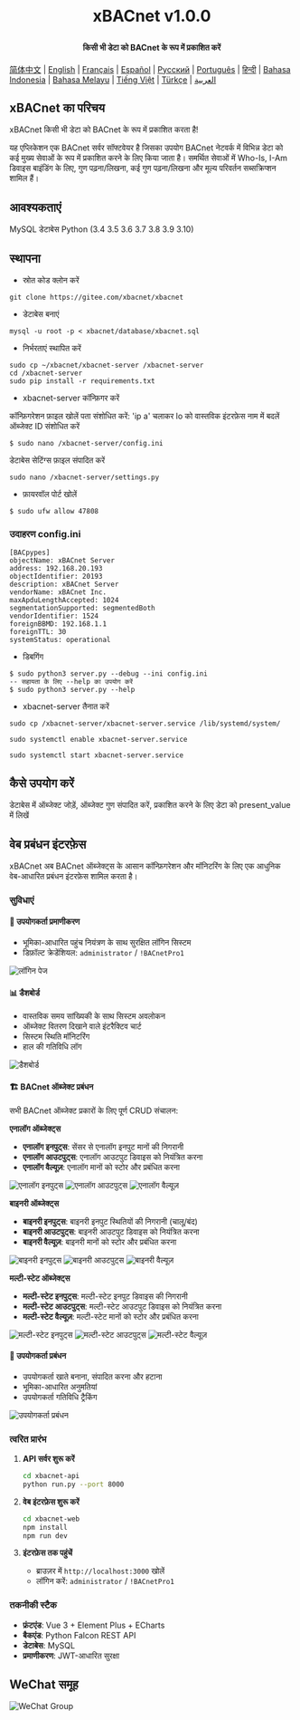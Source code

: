 <h1 align="center" style="margin: 30px 0 30px; font-weight: bold;">xBACnet v1.0.0</h1>
<h4 align="center">किसी भी डेटा को BACnet के रूप में प्रकाशित करें</h4>

[简体中文](./README_CN.md) | [English](./README.md) | [Français](./README_FR.md) | [Español](./README_ES.md) | [Русский](./README_RU.md) | [Português](./README_PT.md) | [हिन्दी](./README_HI.md) | [Bahasa Indonesia](./README_ID.md) | [Bahasa Melayu](./README_MS.md) | [Tiếng Việt](./README_VI.md) | [Türkçe](./README_TR.md) | [العربية](./README_AR.md)

## xBACnet का परिचय

xBACnet किसी भी डेटा को BACnet के रूप में प्रकाशित करता है!

यह एप्लिकेशन एक BACnet सर्वर सॉफ्टवेयर है जिसका उपयोग BACnet नेटवर्क में विभिन्न डेटा को कई मुख्य सेवाओं के रूप में प्रकाशित करने के लिए किया जाता है।
समर्थित सेवाओं में Who-Is, I-Am डिवाइस बाइंडिंग के लिए, गुण पढ़ना/लिखना, कई गुण पढ़ना/लिखना और मूल्य परिवर्तन सब्सक्रिप्शन शामिल हैं।


## आवश्यकताएं
MySQL डेटाबेस
Python (3.4 3.5 3.6 3.7 3.8 3.9 3.10)


## स्थापना

* स्रोत कोड क्लोन करें
```
git clone https://gitee.com/xbacnet/xbacnet
```
* डेटाबेस बनाएं
```
mysql -u root -p < xbacnet/database/xbacnet.sql
```
* निर्भरताएं स्थापित करें
```
sudo cp ~/xbacnet/xbacnet-server /xbacnet-server
cd /xbacnet-server
sudo pip install -r requirements.txt
```

* xbacnet-server कॉन्फ़िगर करें

कॉन्फ़िगरेशन फ़ाइल खोलें
पता संशोधित करें: 'ip a' चलाकर lo को वास्तविक इंटरफ़ेस नाम में बदलें
ऑब्जेक्ट ID संशोधित करें
```
$ sudo nano /xbacnet-server/config.ini
```

डेटाबेस सेटिंग्स फ़ाइल संपादित करें
```
sudo nano /xbacnet-server/settings.py
```

* फ़ायरवॉल पोर्ट खोलें
```
$ sudo ufw allow 47808
```


### उदाहरण config.ini
```
[BACpypes]
objectName: xBACnet Server
address: 192.168.20.193
objectIdentifier: 20193
description: xBACnet Server
vendorName: xBACnet Inc.
maxApduLengthAccepted: 1024
segmentationSupported: segmentedBoth
vendorIdentifier: 1524
foreignBBMD: 192.168.1.1
foreignTTL: 30
systemStatus: operational
```


* डिबगिंग
```
$ sudo python3 server.py --debug --ini config.ini
-- सहायता के लिए --help का उपयोग करें
$ sudo python3 server.py --help
```

* xbacnet-server तैनात करें
```
sudo cp /xbacnet-server/xbacnet-server.service /lib/systemd/system/
```

```
sudo systemctl enable xbacnet-server.service
```

```
sudo systemctl start xbacnet-server.service
```

## कैसे उपयोग करें
डेटाबेस में ऑब्जेक्ट जोड़ें, ऑब्जेक्ट गुण संपादित करें, प्रकाशित करने के लिए डेटा को present_value में लिखें

## वेब प्रबंधन इंटरफ़ेस

xBACnet अब BACnet ऑब्जेक्ट्स के आसान कॉन्फ़िगरेशन और मॉनिटरिंग के लिए एक आधुनिक वेब-आधारित प्रबंधन इंटरफ़ेस शामिल करता है।

### सुविधाएं

#### 🔐 उपयोगकर्ता प्रमाणीकरण
- भूमिका-आधारित पहुंच नियंत्रण के साथ सुरक्षित लॉगिन सिस्टम
- डिफ़ॉल्ट क्रेडेंशियल: `administrator` / `!BACnetPro1`

![लॉगिन पेज](images/login.png)

#### 📊 डैशबोर्ड
- वास्तविक समय सांख्यिकी के साथ सिस्टम अवलोकन
- ऑब्जेक्ट वितरण दिखाने वाले इंटरैक्टिव चार्ट
- सिस्टम स्थिति मॉनिटरिंग
- हाल की गतिविधि लॉग

![डैशबोर्ड](images/dashboard.png)

#### 🏗️ BACnet ऑब्जेक्ट प्रबंधन
सभी BACnet ऑब्जेक्ट प्रकारों के लिए पूर्ण CRUD संचालन:

**एनालॉग ऑब्जेक्ट्स**
- **एनालॉग इनपुट्स**: सेंसर से एनालॉग इनपुट मानों की निगरानी
- **एनालॉग आउटपुट्स**: एनालॉग आउटपुट डिवाइस को नियंत्रित करना
- **एनालॉग वैल्यूज़**: एनालॉग मानों को स्टोर और प्रबंधित करना

![एनालॉग इनपुट्स](images/analog-inputs.png)
![एनालॉग आउटपुट्स](images/analog-outputs.png)
![एनालॉग वैल्यूज़](images/analog-values.png)

**बाइनरी ऑब्जेक्ट्स**
- **बाइनरी इनपुट्स**: बाइनरी इनपुट स्थितियों की निगरानी (चालू/बंद)
- **बाइनरी आउटपुट्स**: बाइनरी आउटपुट डिवाइस को नियंत्रित करना
- **बाइनरी वैल्यूज़**: बाइनरी मानों को स्टोर और प्रबंधित करना

![बाइनरी इनपुट्स](images/binary-inputs.png)
![बाइनरी आउटपुट्स](images/binary-outputs.png)
![बाइनरी वैल्यूज़](images/binary-values.png)

**मल्टी-स्टेट ऑब्जेक्ट्स**
- **मल्टी-स्टेट इनपुट्स**: मल्टी-स्टेट इनपुट डिवाइस की निगरानी
- **मल्टी-स्टेट आउटपुट्स**: मल्टी-स्टेट आउटपुट डिवाइस को नियंत्रित करना
- **मल्टी-स्टेट वैल्यूज़**: मल्टी-स्टेट मानों को स्टोर और प्रबंधित करना

![मल्टी-स्टेट इनपुट्स](images/multi-state-inputs.png)
![मल्टी-स्टेट आउटपुट्स](images/multi-state-outputs.png)
![मल्टी-स्टेट वैल्यूज़](images/multi-state-values.png)

#### 👥 उपयोगकर्ता प्रबंधन
- उपयोगकर्ता खाते बनाना, संपादित करना और हटाना
- भूमिका-आधारित अनुमतियां
- उपयोगकर्ता गतिविधि ट्रैकिंग

![उपयोगकर्ता प्रबंधन](images/user-management.png)

### त्वरित प्रारंभ

1. **API सर्वर शुरू करें**
   ```bash
   cd xbacnet-api
   python run.py --port 8000
   ```

2. **वेब इंटरफ़ेस शुरू करें**
   ```bash
   cd xbacnet-web
   npm install
   npm run dev
   ```

3. **इंटरफ़ेस तक पहुंचें**
   - ब्राउज़र में `http://localhost:3000` खोलें
   - लॉगिन करें: `administrator` / `!BACnetPro1`

### तकनीकी स्टैक
- **फ्रंटएंड**: Vue 3 + Element Plus + ECharts
- **बैकएंड**: Python Falcon REST API
- **डेटाबेस**: MySQL
- **प्रमाणीकरण**: JWT-आधारित सुरक्षा

## WeChat समूह

![WeChat Group](qr_code_wechat_group.png)
